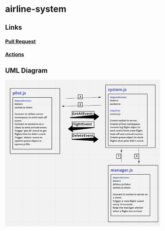 # airline-system

## Links

### [Pull Request](https://github.com/hadeel999/airline-system/pull/5)
### [Actions](https://github.com/hadeel999/airline-system/actions)

## UML Diagram
![](./messageQueuelab13.PNG)
